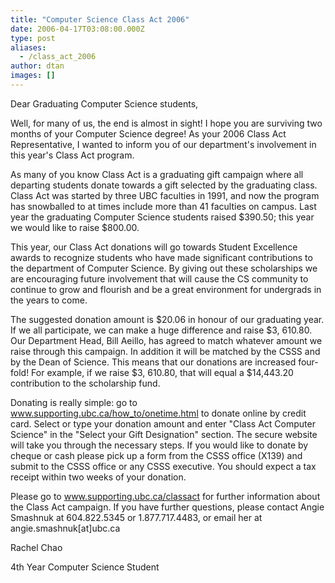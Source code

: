 ```yaml
---
title: "Computer Science Class Act 2006"
date: 2006-04-17T03:08:00.000Z
type: post
aliases:
  - /class_act_2006
author: dtan
images: []
---
```


<div class="field field-name-body field-type-text-with-summary field-label-hidden"><div class="field-items"><div class="field-item even"><p>Dear Graduating Computer Science students,</p>
<p>Well, for many of us, the end is almost in sight! I hope you are surviving two months of your Computer Science degree! As your 2006 Class Act Representative, I wanted to inform you of our department&apos;s involvement in this year&apos;s Class Act program.</p>
<p>As many of you know Class Act is a graduating gift campaign where all departing students donate towards a gift selected by the graduating class. Class Act was started by three UBC faculties in 1991, and now the program has snowballed to at times include more than 41 faculties on campus. Last year the graduating Computer Science students raised $390.50; this year we would like to raise $800.00.</p>
<p>This year, our Class Act donations will go towards Student Excellence awards to recognize students who have made significant contributions to the department of Computer Science. By giving out these scholarships we are encouraging future involvement that will cause the CS community to continue to grow and flourish and be a great environment for undergrads in the years to come.</p>
<p>The suggested donation amount is $20.06 in honour of our graduating year. If we all participate, we can make a huge difference and raise $3, 610.80. Our Department Head, Bill Aeillo, has agreed to match whatever amount we raise through this campaign. In addition it will be matched by the CSSS and by the Dean of Science. This means that our donations are increased four-fold! For example, if we raise $3, 610.80, that will equal a $14,443.20 contribution to the scholarship fund.</p>
<p>Donating is really simple: go to <a href="http://www.supporting.ubc.ca/how_to/onetime.html">www.supporting.ubc.ca/how_to/onetime.html</a> to donate online by credit card. Select or type your donation amount and enter &quot;Class Act Computer Science&quot; in the &quot;Select your Gift Designation&quot; section. The secure website will take you through the necessary steps. If you would like to donate by cheque or cash please pick up a form from the CSSS office (X139) and submit to the CSSS office or any CSSS executive. You should expect a tax receipt within two weeks of your donation.</p>
<p>Please go to <a href="http://www.supporting.ubc.ca/classact">www.supporting.ubc.ca/classact</a> for further information about the Class Act campaign. If you have further questions, please contact Angie Smashnuk at 604.822.5345 or 1.877.717.4483, or email her at angie.smashnuk[at]ubc.ca</p>
<p>Rachel Chao</p>
<p>4th Year Computer Science Student</p>
</div></div></div>    <footer>
          </footer>
